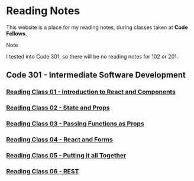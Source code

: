 # Reading Notes
This website is a place for my reading notes, during classes taken at **Code Fellows**.

> [!NOTE]
>  I tested into Code 301, so there will be no reading notes for 102 or 201.

## Code 301 - Intermediate Software Development

### [Reading Class 01 - Introduction to React and Components](./reading-01.md) 

### [Reading Class 02 - State and Props](./reading-02.md) 

### [Reading Class 03 - Passing Functions as Props](./reading-03.md) 

### [Reading Class 04 - React and Forms](./reading-04.md) 

### [Reading Class 05 - Putting it all Together](./reading-05.md) 

### [Reading Class 06 - REST](./reading-06.md) 



